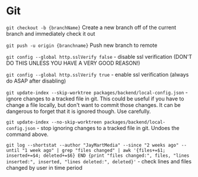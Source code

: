 # Git

`git checkout -b {branchName}` Create a new branch off of the current branch and immediately check it out

`git push -u origin {branchname}` Push new branch to remote

`git config --global http.sslVerify false` - disable ssl verification (DON'T DO THIS UNLESS YOU HAVE A VERY GOOD REASON!)

`git config --global http.sslVerify true` - enable ssl verification (always do ASAP after disabling)

`git update-index --skip-worktree packages/backend/local-config.json` - ignore changes to a tracked file in git. This could be useful if you have to change a file locally, but don't want to commit those changes. It can be dangerous to forget that it is ignored though. Use carefully.

`git update-index --no-skip-worktreen packages/backend/local-config.json` - stop ignoring changes to a tracked file in git. Undoes the command above.

`git log --shortstat --author "JayMartMedia" --since "2 weeks ago" --until "1 week ago" | grep "files changed" | awk '{files+=$1; inserted+=$4; deleted+=$6} END {print "files changed:", files, "lines inserted:", inserted, "lines deleted:", deleted}'` - check lines and files changed by user in time period